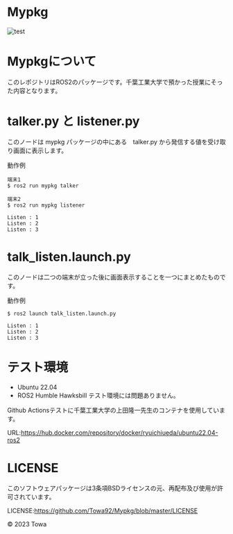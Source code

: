 # Mypkg

![test](https://github.com/Towa92/pkg1/actions/workflows/test.yml/badge.svg)

# Mypkgについて

このレポジトリはROS2のパッケージです。千葉工業大学で預かった授業にそった内容となります。

# talker.py と listener.py
このノードは mypkg パッケージの中にある　talker.py から発信する値を受け取り画面に表示します。

動作例


```
端末1
$ ros2 run mypkg talker

端末2
$ ros2 run mypkg listener

Listen : 1
Listen : 2
Listen : 3

```
# talk_listen.launch.py
このノードは二つの端末が立った後に画面表示することを一つにまとめたものです。

動作例

```
$ ros2 launch talk_listen.launch.py

Listen : 1
Listen : 2
Listen : 3

```

# テスト環境

* Ubuntu 22.04
* ROS2 Humble Hawksbill
テスト環境には問題ありません。

Github Actionsテストに千葉工業大学の上田隆一先生のコンテナを使用しています。

URL:https://hub.docker.com/repository/docker/ryuichiueda/ubuntu22.04-ros2

# LICENSE

このソフトウェアパッケージは3条項BSDライセンスの元、再配布及び使用が許可されています。

LICENSE:https://github.com/Towa92/Mypkg/blob/master/LICENSE

© 2023 Towa


